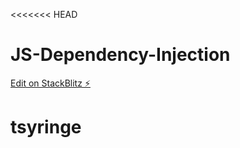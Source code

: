 <<<<<<< HEAD
# JS-Dependency-Injection

[Edit on StackBlitz ⚡️](https://stackblitz.com/edit/js-dependency-injection)

# tsyringe
